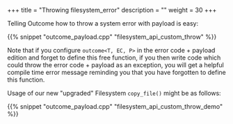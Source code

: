 +++
title = "Throwing filesystem_error"
description = ""
weight = 30
+++

Telling Outcome how to throw a system error with payload is easy:

{{% snippet "outcome_payload.cpp" "filesystem_api_custom_throw" %}}

Note that if you configure `outcome<T, EC, P>` in the error code + payload
edition and forget to define this free function, if you then write code
which could throw the error code + payload as an exception, you will get
a helpful compile time error message reminding you that you have forgotten
to define this function.

Usage of our new "upgraded" Filesystem `copy_file()` might be as follows:

{{% snippet "outcome_payload.cpp" "filesystem_api_custom_throw_demo" %}}

